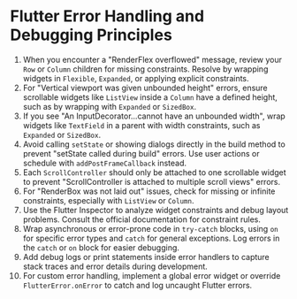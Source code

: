 # Flutter Error Handling and Debugging Principles

1. When you encounter a "RenderFlex overflowed" message, review your `Row` or `Column` children for missing constraints. Resolve by wrapping widgets in `Flexible`, `Expanded`, or applying explicit constraints.
2. For "Vertical viewport was given unbounded height" errors, ensure scrollable widgets like `ListView` inside a `Column` have a defined height, such as by wrapping with `Expanded` or `SizedBox`.
3. If you see "An InputDecorator...cannot have an unbounded width", wrap widgets like `TextField` in a parent with width constraints, such as `Expanded` or `SizedBox`.
4. Avoid calling `setState` or showing dialogs directly in the build method to prevent "setState called during build" errors. Use user actions or schedule with `addPostFrameCallback` instead.
5. Each `ScrollController` should only be attached to one scrollable widget to prevent "ScrollController is attached to multiple scroll views" errors.
6. For "RenderBox was not laid out" issues, check for missing or infinite constraints, especially with `ListView` or `Column`.
7. Use the Flutter Inspector to analyze widget constraints and debug layout problems. Consult the official documentation for constraint rules.
8. Wrap asynchronous or error-prone code in `try-catch` blocks, using `on` for specific error types and `catch` for general exceptions. Log errors in the `catch` or `on` block for easier debugging.
9. Add debug logs or print statements inside error handlers to capture stack traces and error details during development.
10. For custom error handling, implement a global error widget or override `FlutterError.onError` to catch and log uncaught Flutter errors.

